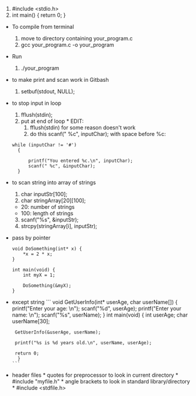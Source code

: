 1. #include <stdio.h>
2. int main() {
return 0;
}

* To compile from terminal
    1. move to directory containing your_program.c
    2. gcc your_program.c -o your_program
* Run
    1. ./your_program

* to make print and scan work in Gitbash
  1. setbuf(stdout, NULL);
* to stop input in loop
    1. fflush(stdin);
    2. put at end of loop
      * EDIT:
          1. fflush(stdin) for some reason doesn't work
          2. do this scanf(" %c", inputChar); with space before %c:

  ```
  while (inputChar != '#')
    {

        printf("You entered %c.\n", inputChar);
        scanf(" %c", &inputChar);
    }
  ```
* to scan string into array of strings
    1. char inputStr[100];
    2. char stringArray[20][100];
    * 20: number of strings
    * 100: length of strings
    3. scanf("%s", &inputStr);
    4. strcpy(stringArray[i], inputStr);

* pass by pointer
    ```
    void DoSomething(int* x) {
        *x = 2 * x;
    }

    int main(void) {
        int myX = 1;

        DoSomething(&myX);
    }
    ```
* except string
      ```
        void GetUserInfo(int* userAge, char userName[]) {
       printf("Enter your age: \n");
       scanf("%d", userAge);
       printf("Enter your name: \n");
       scanf("%s", userName);
        }
        int main(void) {
        int userAge;
        char userName[30];

       GetUserInfo(&userAge, userName);

       printf("%s is %d years old.\n", userName, userAge);

       return 0;
        }
      ```


* header files
      * quotes for preprocessor to look in current directory
          * #include "myfile.h"
      * angle brackets to look in standard library/directory
          * #include <stdfile.h>

